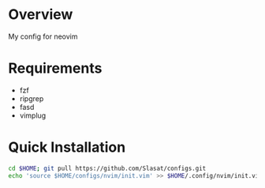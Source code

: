 # Overview
My config for neovim

# Requirements
* fzf
* ripgrep
* fasd
* vimplug

# Quick Installation

``` bash
cd $HOME; git pull https://github.com/Slasat/configs.git
echo 'source $HOME/configs/nvim/init.vim' >> $HOME/.config/nvim/init.vim
```
